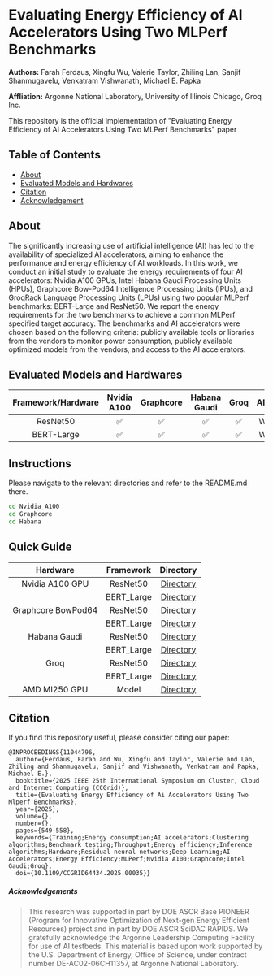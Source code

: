 # Evaluating Energy Efficiency of AI Accelerators Using Two MLPerf Benchmarks

**Authors:** Farah Ferdaus, Xingfu Wu, Valerie Taylor, Zhiling Lan, Sanjif Shanmugavelu, Venkatram Vishwanath, Michael E. Papka

**Affliation:** Argonne National Laboratory, University of Illinois Chicago, Groq Inc.  

This repository is the official implementation of "Evaluating Energy Efficiency of AI Accelerators Using Two MLPerf Benchmarks" paper

## Table of Contents

- [About](#about)
- [Evaluated Models and Hardwares](#evaluated-models-and-hardwares)
- [Citation](#citation)
- [Acknowledgement](#acknowledgements)

## About
The significantly increasing use of artificial intelligence (AI) has led to the availability of specialized AI accelerators, aiming to enhance the performance and energy efficiency of AI workloads. In this work, we conduct an initial study to evaluate the energy requirements of four AI accelerators: Nvidia A100 GPUs, Intel Habana Gaudi Processing Units (HPUs), Graphcore Bow-Pod64 Intelligence Processing Units (IPUs), and GroqRack Language Processing Units (LPUs) using two popular MLPerf benchmarks: BERT-Large and ResNet50. We report the energy requirements for the two benchmarks to achieve a common MLPerf specified target accuracy. The benchmarks and AI accelerators were chosen based on the following criteria: publicly available tools or libraries from the vendors to monitor power consumption, publicly available optimized models from the vendors, and access to the AI accelerators. 

## Evaluated Models and Hardwares

| Framework/Hardware | Nvidia A100   | Graphcore      |  Habana Gaudi |  Groq         |  AMD         |
| :-------------:    | :-----------: | :------------: | :-----------: | :-----------: |:-----------: |
| ResNet50           | ✅           |  ✅            |  ✅          |  ✅           | WIP          |
| BERT-Large         | ✅           |  ✅            |  ✅          |  ✅           | WIP          |

## Instructions

Please navigate to the relevant directories and refer to the README.md there. 

```sh
cd Nvidia_A100
cd Graphcore
cd Habana
```

## Quick Guide 

| Hardware            | Framework      | Directory         |
| :--------------:    | :------------: | :-------:         |
| Nvidia A100 GPU     | ResNet50       | [Directory](Nvidia_A100/ResNet50/)         | 
|                     | BERT_Large     | [Directory](Nvidia_A100/Bert_Large/)       |
| Graphcore BowPod64  | ResNet50       | [Directory](Graphcore/ResNet50/)           |
|                     | BERT_Large     | [Directory](Graphcore/Bert_Large/)         |
| Habana Gaudi        | ResNet50       | [Directory](Habana/ResNet50/)              | 
|                     | BERT_Large     | [Directory](Habana/Bert_Large/)            |
| Groq                | ResNet50       | [Directory](Groq/ResNet50/)              | 
|                     | BERT_Large     | [Directory](Groq/Bert_Large/)            |
| AMD MI250 GPU       | Model          | [Directory](AMD_MI250/)                    |

## Citation
If you find this repository useful, please consider citing our paper:

```
@INPROCEEDINGS{11044796,
  author={Ferdaus, Farah and Wu, Xingfu and Taylor, Valerie and Lan, Zhiling and Shanmugavelu, Sanjif and Vishwanath, Venkatram and Papka, Michael E.},
  booktitle={2025 IEEE 25th International Symposium on Cluster, Cloud and Internet Computing (CCGrid)}, 
  title={Evaluating Energy Efficiency of Ai Accelerators Using Two Mlperf Benchmarks}, 
  year={2025},
  volume={},
  number={},
  pages={549-558},
  keywords={Training;Energy consumption;AI accelerators;Clustering algorithms;Benchmark testing;Throughput;Energy efficiency;Inference algorithms;Hardware;Residual neural networks;Deep Learning;AI Accelerators;Energy Efficiency;MLPerf;Nvidia A100;Graphcore;Intel Gaudi;Groq},
  doi={10.1109/CCGRID64434.2025.00035}}
```


##### Acknowledgements
> This research was supported in part by DOE ASCR Base PIONEER (Program for Innovative Optimization of Next-gen Energy Efficient Resources) project and in part by DOE ASCR SciDAC RAPIDS. We gratefully acknowledge the Argonne Leadership Computing Facility for use of AI testbeds. This material is based upon work supported by the U.S. Department of Energy, Office of Science, under contract number DE-AC02-06CH11357, at Argonne National Laboratory.
